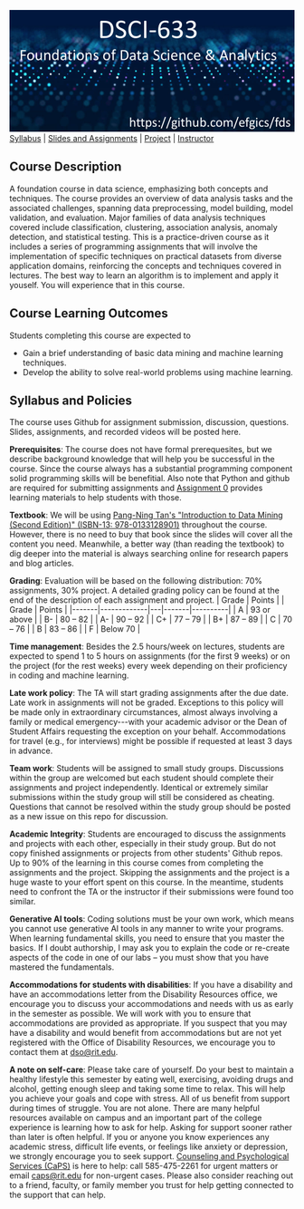 [<img width=900 src="img/title.png?raw=yes">](README.md)   
[Syllabus](README.md) |
[Slides and Assignments](assignments/README.md) |
[Project](assignments/project.md) |
[Instructor](https://www.rit.edu/directory/efgics-erik-golen) 

## Course Description
A foundation course in data science, emphasizing both concepts and techniques. The course provides an overview of data analysis tasks and the associated challenges, spanning data preprocessing, model building, model validation, and evaluation. Major families of data analysis techniques covered include classification, clustering, association analysis, anomaly detection, and statistical testing. This is a practice-driven course as it includes a series of programming assignments that will involve the implementation of specific techniques on practical datasets from diverse application domains, reinforcing the concepts and techniques covered in lectures. The best way to learn an algorithm is to implement and apply it youself. You will experience that in this course.

## Course Learning Outcomes

Students completing this course are expected to

 - Gain a brief understanding of basic data mining and machine learning techniques.
 - Develop the ability to solve real-world problems using machine learning.

## Syllabus and Policies
The course uses Github for assignment submission, discussion, questions. Slides, assignments, and recorded videos will be posted here.

**Prerequisites**: The course does not have formal prerequesites, but we describe background knowledge that will help you be successful in the course. Since the course always has a substantial programming component solid programming skills will be benefitial. Also note that Python and github are required for submitting assignments and [Assignment 0](https://github.com/hil-se/fse/blob/master/assignments/assignment0.md) provides learning materials to help students with those.

**Textbook**: We will be using [Pang-Ning Tan's "Introduction to Data Mining (Second Edition)" (ISBN-13: 978-0133128901)](https://www-users.cs.umn.edu/~kumar001/dmbook/index.php) throughout the course. However, there is no need to buy that book since the slides will cover all the content you need. Meanwhile, a better way (than reading the textbook) to dig deeper into the material is always searching online for research papers and blog articles.

**Grading**: Evaluation will be based on the following distribution: 70% assignments, 30% project. A detailed grading policy can be found at the end of the description of each assignment and project.
| Grade | Points      |   | Grade | Points   |
|-------|-------------|---|-------|----------|
| A     | 93 or above |   | B-    | 80 – 82  |
| A-    | 90 – 92     |   | C+    | 77 – 79  |
| B+    | 87 – 89     |   | C     | 70 – 76  |
| B     | 83 – 86     |   | F     | Below 70 |

**Time management**: Besides the 2.5 hours/week on lectures, students are expected to spend 1 to 5 hours on assignments (for the first 9 weeks) or on the project (for the rest weeks) every week depending on their proficiency in coding and machine learning.

**Late work policy**: The TA will start grading assignments after the due date. Late work in assignments will not be graded. Exceptions to this policy will be made only in extraordinary circumstances, almost always involving a family or medical emergency---with your academic advisor or the Dean of Student Affairs requesting the exception on your behalf. Accommodations for travel (e.g., for interviews) might be possible if requested at least 3 days in advance. 

**Team work**: Students will be assigned to small study groups. Discussions within the group are welcomed but each student should complete their assignments and project independently. Identical or extremely similar submissions within the study group will still be considered as cheating. Questions that cannot be resolved within the study group should be posted as a new issue on this repo for discussion.

**Academic Integrity**: Students are encouraged to discuss the assignments and projects with each other, especially in their study group. But do not copy finished assignments or projects from other students' Github repos. Up to 90% of the learning in this course comes from completing the assignments and the project. Skipping the assignments and the project is a huge waste to your effort spent on this course. In the meantime, students need to confront the TA or the instructor if their submissions were found too similar.

**Generative AI tools**: Coding solutions must be your own work, which means you cannot use generative AI tools in any manner to write your programs. When learning fundamental skills, you need to ensure that you master the basics. If I doubt authorship, I may ask you to explain the code or re-create aspects of the code in one of our labs – you must show that you have mastered the fundamentals.

**Accommodations for students with disabilities**: If you have a disability and have an accommodations letter from the Disability Resources office, we encourage you to discuss your accommodations and needs with us as early in the semester as possible. We will work with you to ensure that accommodations are provided as appropriate. If you suspect that you may have a disability and would benefit from accommodations but are not yet registered with the Office of Disability Resources, we encourage you to contact them at dso@rit.edu.

**A note on self-care**: Please take care of yourself. Do your best to maintain a healthy lifestyle this semester by eating well, exercising, avoiding drugs and alcohol, getting enough sleep and taking some time to relax. This will help you achieve your goals and cope with stress. All of us benefit from support during times of struggle. You are not alone. There are many helpful resources available on campus and an important part of the college experience is learning how to ask for help. Asking for support sooner rather than later is often helpful. If you or anyone you know experiences any academic stress, difficult life events, or feelings like anxiety or depression, we strongly encourage you to seek support. [Counseling and Psychological Services (CaPS)](https://www.rit.edu/studentaffairs/counseling/) is here to help: call 585-475-2261 for urgent matters or email <caps@rit.edu> for non-urgent cases. Please also consider reaching out to a friend, faculty, or family member you trust for help getting connected to the support that can help.

